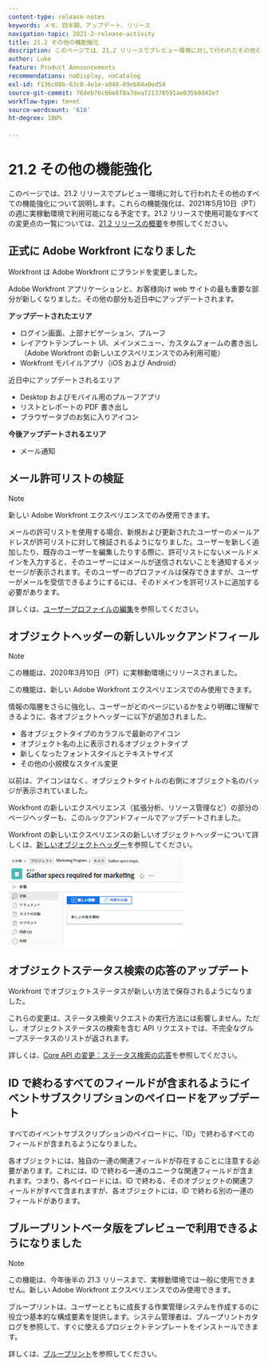 ```yaml
---
content-type: release-notes
keywords: メモ、四半期、アップデート、リリース
navigation-topic: 2021-2-release-activity
title: 21.2 その他の機能強化
description: このページでは、21.2 リリースでプレビュー環境に対して行われたその他のすべての機能強化について説明します。これらの機能強化は、2021年5月10日（PT）の週に実稼動環境で利用可能になる予定です。21.2 リリースで使用できるすべての変更点のリストについては、21.2 リリースの概要を参照してください。
author: Luke
feature: Product Announcements
recommendations: noDisplay, noCatalog
exl-id: f136c08b-63c0-4e1e-a048-09eb84a0ed54
source-git-commit: 76deb76c66e8f8a7dea721378591ae035b8d42e7
workflow-type: tm+mt
source-wordcount: '610'
ht-degree: 100%

---
```


# 21.2 その他の機能強化

このページでは、21.2 リリースでプレビュー環境に対して行われたその他のすべての機能強化について説明します。これらの機能強化は、2021年5月10日（PT）の週に実稼動環境で利用可能になる予定です。21.2 リリースで使用可能なすべての変更点の一覧については、[21.2 リリースの概要](../../../product-announcements/product-releases/21.2-release-activity/21-2-release-overview.md)を参照してください。

## 正式に Adobe Workfront になりました

Workfront は Adobe Workfront にブランドを変更しました。

Adobe Workfront アプリケーションと、お客様向け web サイトの最も重要な部分が新しくなりました。その他の部分も近日中にアップデートされます。

**アップデートされたエリア**

* ログイン画面、上部ナビゲーション、プルーフ
* レイアウトテンプレート UI、メインメニュー、カスタムフォームの書き出し（Adobe Workfront の新しいエクスペリエンスでのみ利用可能）
* Workfront モバイルアプリ（iOS および Android）

近日中にアップデートされるエリア

* Desktop およびモバイル用のプルーフアプリ
* リストとレポートの PDF 書き出し
* ブラウザータブのお気に入りアイコン

**今後アップデートされるエリア**

* メール通知

## メール許可リストの検証

>[!NOTE]
>
>新しい Adobe Workfront エクスペリエンスでのみ使用できます。

メールの許可リストを使用する場合、新規および更新されたユーザーのメールアドレスが許可リストに対して検証されるようになりました。ユーザーを新しく追加したり、既存のユーザーを編集したりする際に、許可リストにないメールドメインを入力すると、そのユーザーにはメールが送信されないことを通知するメッセージが表示されます。そのユーザーのプロファイルは保存できますが、ユーザーがメールを受信できるようにするには、そのドメインを許可リストに追加する必要があります。

詳しくは、[ユーザープロファイルの編集](../../../administration-and-setup/add-users/create-and-manage-users/edit-a-users-profile.md)を参照してください。

## オブジェクトヘッダーの新しいルックアンドフィール

>[!NOTE]
>
>この機能は、2020年3月10日（PT）に実稼動環境にリリースされました。
>
>この機能は、新しい Adobe Workfront エクスペリエンスでのみ使用できます。

情報の階層をさらに強化し、ユーザーがどのページにいるかをより明確に理解できるように、各オブジェクトヘッダーに以下が追加されました。

* 各オブジェクトタイプのカラフルで最新のアイコン
* オブジェクト名の上に表示されるオブジェクトタイプ
* 新しくなったフォントスタイルとテキストサイズ
* その他の小規模なスタイル変更

以前は、アイコンはなく、オブジェクトタイトルの右側にオブジェクト名のバッジが表示されていました。

Workfront の新しいエクスペリエンス（拡張分析、リソース管理など）の部分のページヘッダーも、このルックアンドフィールでアップデートされました。

Workfront の新しいエクスペリエンスの新しいオブジェクトヘッダーについて詳しくは、[新しいオブジェクトヘッダー](../../../workfront-basics/the-new-workfront-experience/new-object-headers.md)を参照してください。

![](assets/product-announcement-object-header-350x179.png)

## オブジェクトステータス検索の応答のアップデート

Workfront でオブジェクトステータスが新しい方法で保存されるようになりました。

これらの変更は、ステータス検索リクエストの実行方法には影響しません。ただし、オブジェクトステータスの検索を含む API リクエストでは、不完全なグループステータスのリストが返されます。

詳しくは、[Core API の変更：ステータス検索の応答](../../../wf-api/api/api-changes-search.md)を参照してください。

## ID で終わるすべてのフィールドが含まれるようにイベントサブスクリプションのペイロードをアップデート

すべてのイベントサブスクリプションのペイロードに、「ID」で終わるすべてのフィールドが含まれるようになりました。

各オブジェクトには、独自の一連の関連フィールドが存在することに注意する必要があります。これには、ID で終わる一連のユニークな関連フィールドが含まれます。つまり、各ペイロードには、ID で終わる、そのオブジェクトの関連フィールドがすべて含まれますが、各オブジェクトには、ID で終わる別の一連のフィールドがあります。

## ブループリントベータ版をプレビューで利用できるようになりました

>[!NOTE]
>
>この機能は、今年後半の 21.3 リリースまで、実稼動環境では一般に使用できません。新しい Adobe Workfront エクスペリエンスでのみ使用できます。

ブループリントは、ユーザーとともに成長する作業管理システムを作成するのに役立つ基本的な構成要素を提供します。システム管理者は、ブループリントカタログを参照して、すぐに使えるプロジェクトテンプレートをインストールできます。

詳しくは、[ブループリント](../../../administration-and-setup/blueprints/blueprints.md)を参照してください。
